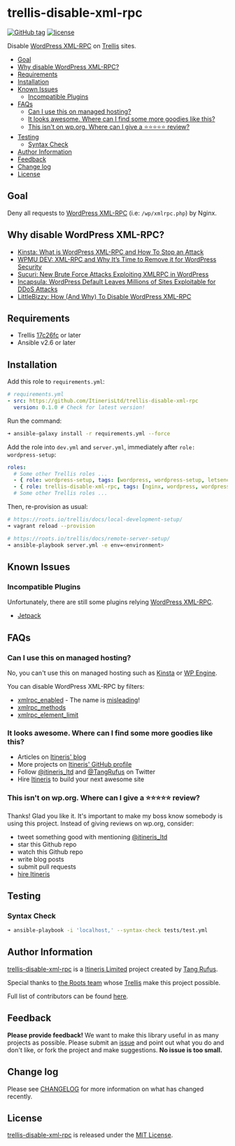 # trellis-disable-xml-rpc

[![GitHub tag](https://img.shields.io/github/tag/ItinerisLtd/trellis-disable-xml-rpc.svg)](https://github.com/ItinerisLtd/trellis-disable-xml-rpc/tags)
[![license](https://img.shields.io/github/license/ItinerisLtd/trellis-disable-xml-rpc.svg)](https://github.com/ItinerisLtd/trellis-disable-xml-rpc/blob/master/LICENSE)


Disable [WordPress XML-RPC](https://codex.wordpress.org/XML-RPC_Support) on [Trellis](https://roots.io/trellis/) sites.

<!-- START doctoc generated TOC please keep comment here to allow auto update -->
<!-- DON'T EDIT THIS SECTION, INSTEAD RE-RUN doctoc TO UPDATE -->


- [Goal](#goal)
- [Why disable WordPress XML-RPC?](#why-disable-wordpress-xml-rpc)
- [Requirements](#requirements)
- [Installation](#installation)
- [Known Issues](#known-issues)
  - [Incompatible Plugins](#incompatible-plugins)
- [FAQs](#faqs)
  - [Can I use this on managed hosting?](#can-i-use-this-on-managed-hosting)
  - [It looks awesome. Where can I find some more goodies like this?](#it-looks-awesome-where-can-i-find-some-more-goodies-like-this)
  - [This isn't on wp.org. Where can I give a ⭐️⭐️⭐️⭐️⭐️ review?](#this-isnt-on-wporg-where-can-i-give-a-%EF%B8%8F%EF%B8%8F%EF%B8%8F%EF%B8%8F%EF%B8%8F-review)
- [Testing](#testing)
  - [Syntax Check](#syntax-check)
- [Author Information](#author-information)
- [Feedback](#feedback)
- [Change log](#change-log)
- [License](#license)

<!-- END doctoc generated TOC please keep comment here to allow auto update -->

## Goal

Deny all requests to [WordPress XML-RPC](https://codex.wordpress.org/XML-RPC_Support) (i.e: `/wp/xmlrpc.php`) by Nginx.

## Why disable WordPress XML-RPC?

- [Kinsta: What is WordPress XML-RPC and How To Stop an Attack](http://bit.ly/kinsta-xml-rpc)
- [WPMU DEV: XML-RPC and Why It’s Time to Remove it for WordPress Security](http://bit.ly/2C8TYtt)
- [Sucuri: New Brute Force Attacks Exploiting XMLRPC in WordPress](http://bit.ly/2NwgQnX)
- [Incapsula: WordPress Default Leaves Millions of Sites Exploitable for DDoS Attacks](http://bit.ly/2wtbpP6)
- [LittleBizzy: How (And Why) To Disable WordPress XML-RPC](http://bit.ly/2LARmUr)

## Requirements

- Trellis [17c26fc](https://github.com/roots/trellis/commit/17c26fc9eb5fe0d427195124e8adc91a73380503) or later
- Ansible v2.6 or later

## Installation

Add this role to `requirements.yml`:

```yaml
# requirements.yml
- src: https://github.com/ItinerisLtd/trellis-disable-xml-rpc
  version: 0.1.0 # Check for latest version!
```

Run the command:

```bash
➜ ansible-galaxy install -r requirements.yml --force
```

Add the role into `dev.yml` and `server.yml`, immediately after `role: wordpress-setup`:

```yaml
roles:
  # Some other Trellis roles ...
  - { role: wordpress-setup, tags: [wordpress, wordpress-setup, letsencrypt] }
  - { role: trellis-disable-xml-rpc, tags: [nginx, wordpress, wordpress-setup] }
  # Some other Trellis roles ...
```

Then, re-provision as usual:

```bash
# https://roots.io/trellis/docs/local-development-setup/
➜ vagrant reload --provision

# https://roots.io/trellis/docs/remote-server-setup/
➜ ansible-playbook server.yml -e env=<environment>
```

## Known Issues

### Incompatible Plugins

Unfortunately, there are still some plugins relying [WordPress XML-RPC](https://codex.wordpress.org/XML-RPC_Support).

- [Jetpack](https://jetpack.com/support/getting-started-with-jetpack/troubleshooting-tips/)

## FAQs

### Can I use this on managed hosting?

No, you can't use this on managed hosting such as [Kinsta](http://bit.ly/kinsta-com) or [WP Engine](https://typist.tech/go/wp-engine).

You can disable WordPress XML-RPC by filters:

- [xmlrpc_enabled](https://developer.wordpress.org/reference/hooks/xmlrpc_enabled/) - The name is [misleading](https://developer.wordpress.org/reference/hooks/xmlrpc_enabled/#description)!
- [xmlrpc_methods](https://developer.wordpress.org/reference/hooks/xmlrpc_methods/)
- [xmlrpc_element_limit](https://developer.wordpress.org/reference/hooks/xmlrpc_element_limit/)

### It looks awesome. Where can I find some more goodies like this?

- Articles on [Itineris' blog](https://www.itineris.co.uk/blog/)
- More projects on [Itineris' GitHub profile](https://github.com/itinerisltd)
- Follow [@itineris_ltd](https://twitter.com/itineris_ltd) and [@TangRufus](https://twitter.com/tangrufus) on Twitter
- Hire [Itineris](https://www.itineris.co.uk/services/) to build your next awesome site

### This isn't on wp.org. Where can I give a ⭐️⭐️⭐️⭐️⭐️ review?

Thanks! Glad you like it. It's important to make my boss know somebody is using this project. Instead of giving reviews on wp.org, consider:

- tweet something good with mentioning [@itineris_ltd](https://twitter.com/itineris_ltd)
- star this Github repo
- watch this Github repo
- write blog posts
- submit pull requests
- [hire Itineris](https://www.itineris.co.uk/services/)

## Testing

### Syntax Check

```bash
➜ ansible-playbook -i 'localhost,' --syntax-check tests/test.yml
```

## Author Information

[trellis-disable-xml-rpc](https://github.com/ItinerisLtd/trellis-disable-xml-rpc) is a [Itineris Limited](https://www.itineris.co.uk/) project created by [Tang Rufus](https://typist.tech).

Special thanks to [the Roots team](https://roots.io/about/) whose [Trellis](https://github.com/roots/trellis) make this project possible.

Full list of contributors can be found [here](https://github.com/ItinerisLtd/trellis-disable-xml-rpc/graphs/contributors).

## Feedback

**Please provide feedback!** We want to make this library useful in as many projects as possible.
Please submit an [issue](https://github.com/ItinerisLtd/trellis-disable-xml-rpc/issues/new) and point out what you do and don't like, or fork the project and make suggestions.
**No issue is too small.**

## Change log

Please see [CHANGELOG](./CHANGELOG.md) for more information on what has changed recently.

## License

[trellis-disable-xml-rpc](https://github.com/ItinerisLtd/trellis-disable-xml-rpc) is released under the [MIT License](https://opensource.org/licenses/MIT).
